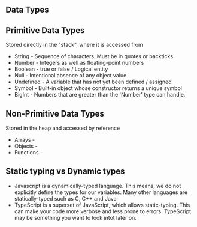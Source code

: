 ## Data Types
## Primitive Data Types
Stored directly in the "stack", where it is accessed from
- String - Sequence of characters. Must be in quotes or backticks
- Number - Integers as well as floating-point numbers
- Boolean - true or false / Logical entity
- Null - Intentional absence of any object value
- Undefined - A variable that has not yet been defined / assigned
- Symbol - Built-in object whose constructor returns a unique symbol
- BigInt - Numbers that are greater than the 'Number' type can handle.
## Non-Primitive Data Types
Stored in the heap and accessed by reference
- Arrays - 
- Objects -
- Functions - 



## Static typing vs Dynamic types
- Javascript is a dynamically-typed language. This means, we do not explicitly define the types for our variables. Many other languages are statically-typed such as C, C++ and Java
- TypeScript is a superset of JavaScript, which allows static-typing. This can make your code more verbose and less prone to errors. TypeScript may be something you want to look intot later on.